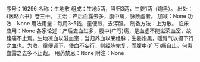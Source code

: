 序号：16296
名称：生地散
组成：生地5两，当归3两，生姜1两（炮黑）。
出处：《医略六书》卷三十。
主治：产后血露去多，腹中痛，脉数虚者。
加减：None
功效：None
用法用量：每用3-5钱，童便煎，去滓服。
制备方法：上为散。
临床应用：None
各家论述：产后去血过多，腹中(疒丂)痛，是血虚不能滋荣血室，故腹痛不止焉。生地凉血以滋血室；当归养血以荣经脉；生姜炮黑，暖胃气以摄下行之血也。为散，童便调下，使血不妄行，则经脉完复，而腹中(疒丂)痛自止，何患血露之去多不止哉。
用药禁忌：None
附注：None

